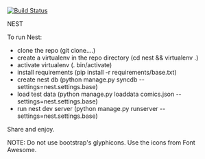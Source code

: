[![Build Status](https://travis-ci.org/ImmaculateObsession/nest.png?branch=master)](https://travis-ci.org/ImmaculateObsession/nest)

NEST

To run Nest:
 
- clone the repo (git clone....)
- create a virtualenv in the repo directory (cd nest && virtualenv .)
- activate virtualenv (. bin/activate)
- install requirements (pip install -r requirements/base.txt)
- create nest db (python manage.py syncdb --settings=nest.settings.base)
- load test data (python manage.py loaddata comics.json --settings=nest.settings.base)
- run nest dev server (python manage.py runserver --settings=nest.settings.base)

Share and enjoy.

NOTE: Do not use bootstrap's glyphicons. Use the icons from Font Awesome.